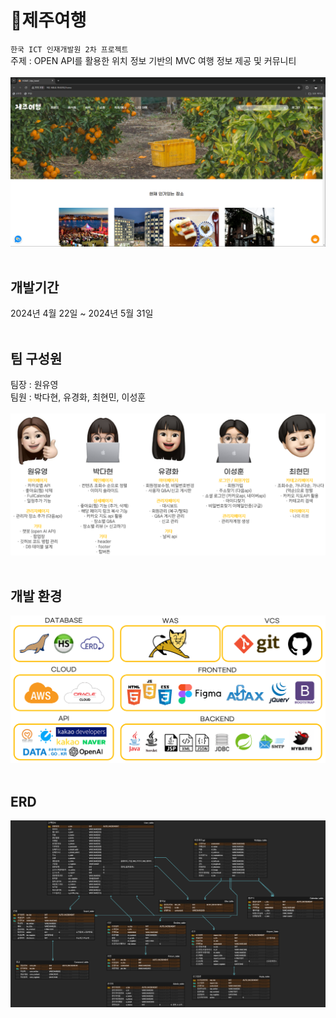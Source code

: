 # :tangerine:제주여행
`한국 ICT 인재개발원 2차 프로젝트`<br>
주제 : OPEN API를 활용한 위치 정보 기반의 MVC 여행 정보 제공 및 커뮤니티<br><br>
![메인페이지](https://github.com/o0oiiiiing/ICT_project02/blob/main/images/%EB%A9%94%EC%9D%B8%ED%8E%98%EC%9D%B4%EC%A7%80.png)<br>
<br>

## 개발기간
2024년 4월 22일 ~ 2024년 5월 31일<br><br>

## 팀 구성원
팀장 : 원유영<br>
팀원 : 박다현, 유경화, 최현민, 이성훈<br><br>
![팀 구성원](https://github.com/o0oiiiiing/ICT_project02/blob/main/images/%ED%8C%80%20%EA%B5%AC%EC%84%B1%EC%9B%90.png)<br><br>

## 개발 환경
![개발 환경](https://github.com/o0oiiiiing/ICT_project02/blob/main/images/%EA%B0%9C%EB%B0%9C%ED%99%98%EA%B2%BD.png)<br><br>

## ERD
![ERD](https://github.com/o0oiiiiing/ICT_project02/blob/main/images/ERD.png)





